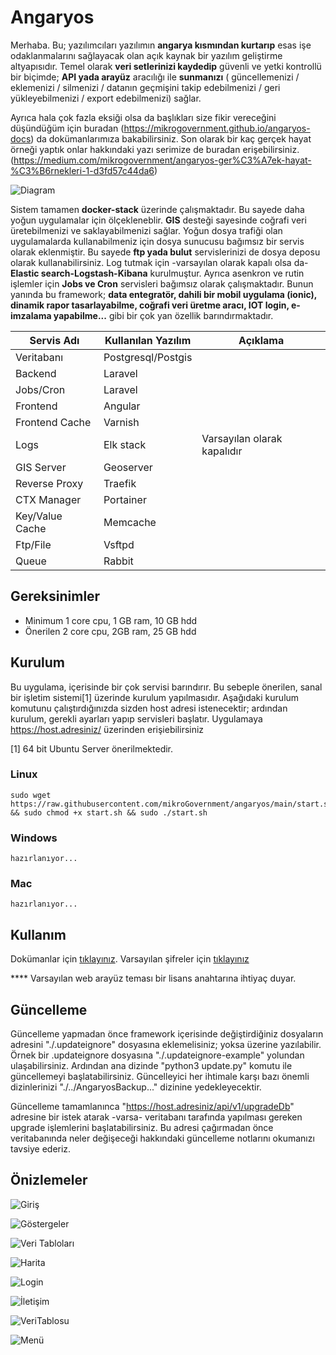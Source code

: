 # Angaryos

Merhaba. Bu; yazılımcıları yazılımın **angarya kısmından kurtarıp** esas işe odaklanmalarını sağlayacak olan açık kaynak bir yazılım geliştirme altyapısıdır. Temel olarak **veri setlerinizi kaydedip** güvenli ve yetki kontrollü bir biçimde; **API yada arayüz** aracılığı ile **sunmanızı** ( güncellemenizi / eklemenizi / silmenizi / datanın geçmişini takip edebilmenizi / geri yükleyebilmenizi / export edebilmenizi) sağlar.

Ayrıca hala çok fazla eksiği olsa da başlıkları size fikir vereceğini düşündüğüm için buradan (https://mikrogovernment.github.io/angaryos-docs) da dokümanlarımıza bakabilirsiniz. Son olarak bir kaç gerçek hayat örneği yaptık onlar hakkındaki yazı serimize de buradan erişebilirsiniz. (https://medium.com/mikrogovernment/angaryos-ger%C3%A7ek-hayat-%C3%B6rnekleri-1-d3fd57c44da6)


![Diagram](./services/files/images/Diagram.png)

Sistem tamamen **docker-stack** üzerinde çalışmaktadır. Bu sayede daha yoğun uygulamalar için ölçekleneblir. **GIS** desteği sayesinde coğrafi veri üretebilmenizi ve saklayabilmenizi sağlar. Yoğun dosya trafiği olan uygulamalarda kullanabilmeniz için dosya sunucusu bağımsız bir servis olarak eklenmiştir. Bu sayede **ftp yada bulut** servislerinizi de dosya deposu olarak kullanabilirsiniz. Log tutmak için -varsayılan olarak kapalı olsa da- **Elastic search-Logstash-Kibana** kurulmuştur. Ayrıca asenkron ve rutin işlemler için **Jobs ve Cron** servisleri bağımsız olarak çalışmaktadır. Bunun yanında bu framework; **data entegratör, dahili bir mobil uygulama (ionic), dinamik rapor tasarlayabilme, coğrafi veri üretme aracı, IOT login, e-imzalama yapabilme...** gibi bir çok yan özellik barındırmaktadır.


| Servis Adı     | Kullanılan Yazılım | Açıklama                     |
| ----------------- | ----------------------- | -------------------------------- |
| Veritabanı     | Postgresql/Postgis    |                                |
| Backend         | Laravel               |                                |
| Jobs/Cron       | Laravel               |                                |
| Frontend        | Angular               |                                |
| Frontend Cache  | Varnish               |                                |
| Logs            | Elk stack             | Varsayılan olarak kapalıdır |
| GIS Server      | Geoserver             |                                |
| Reverse Proxy   | Traefik               |                                |
| CTX Manager     | Portainer             |                                |
| Key/Value Cache | Memcache              |                                |
| Ftp/File        | Vsftpd                |                                |
| Queue           | Rabbit                |                                |


## Gereksinimler

- Minimum 1 core cpu, 1 GB ram, 10 GB hdd
- Önerilen 2 core cpu, 2GB ram, 25 GB hdd

## Kurulum

Bu uygulama, içerisinde bir çok servisi barındırır. Bu sebeple önerilen, sanal bir işletim sistemi[1] üzerinde kurulum yapılmasıdır. Aşağıdaki kurulum komutunu çalıştırdığınızda sizden host adresi istenecektir; ardından kurulum, gerekli ayarları yapıp servisleri başlatır. Uygulamaya https://host.adresiniz/ üzerinden erişiebilirsiniz

[1] 64 bit Ubuntu Server önerilmektedir.

### Linux

```
sudo wget https://raw.githubusercontent.com/mikroGovernment/angaryos/main/start.sh && sudo chmod +x start.sh && sudo ./start.sh 
```

### Windows

```
hazırlanıyor...
```

### Mac

```
hazırlanıyor...
```

## Kullanım

Dokümanlar için [tıklayınız](https://github.com/mikroGovernment/angaryos-docs). 
Varsayılan şifreler için [tıklayınız](https://github.com/mikroGovernment/angaryos-stack/blob/master/backend/.env) 

**** Varsayılan web arayüz teması bir lisans anahtarına ihtiyaç duyar.


## Güncelleme

Güncelleme yapmadan önce framework içerisinde değiştirdiğiniz dosyaların adresini "./.updateignore" dosyasına eklemelisiniz; yoksa üzerine yazılabilir. Örnek bir .updateignore dosyasına "./.updateignore-example" yolundan ulaşabilirsiniz. Ardından ana dizinde "python3 update.py" komutu ile güncellemeyi başlatabilirsiniz. Güncelleyici her ihtimale karşı bazı önemli dizinlerinizi "./../AngaryosBackup..." dizinine yedekleyecektir.

Güncelleme tamamlanınca "https://host.adresiniz/api/v1/upgradeDb" adresine bir istek atarak -varsa- veritabanı tarafında yapılması gereken upgrade işlemlerini başlatabilirsiniz. Bu adresi çağırmadan önce veritabanında neler değişeceği hakkındaki güncelleme notlarını okumanızı tavsiye ederiz.


## Önizlemeler

![Giriş](./services/files/images/ss1.png)

![Göstergeler](./services/files/images/ss2.png)

![Veri Tabloları](./services/files/images/ss3.png)

![Harita](./services/files/images/ss4.png)

![Login](./services/files/images/mobil1.jpg)

![İletişim](./services/files/images/mobil2.jpg)

![VeriTablosu](./services/files/images/mobil3.jpg)

![Menü](./services/files/images/mobil4.jpg)

